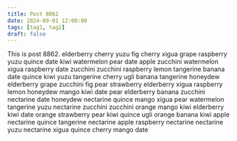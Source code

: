```yaml
---
title: Post 8862
date: 2024-09-01 12:00:00
tags: [tag1, tag2]
draft: false
---
```

This is post 8862.
elderberry
cherry
yuzu
fig
cherry
xigua
grape
raspberry
yuzu
quince
date
kiwi
watermelon
pear
date
apple
zucchini
watermelon
xigua
raspberry
date
zucchini
zucchini
raspberry
lemon
tangerine
banana
date
quince
kiwi
yuzu
tangerine
cherry
ugli
banana
tangerine
honeydew
elderberry
grape
zucchini
fig
pear
strawberry
elderberry
xigua
raspberry
lemon
honeydew
mango
kiwi
date
pear
elderberry
banana
zucchini
nectarine
date
honeydew
nectarine
quince
mango
xigua
pear
watermelon
tangerine
yuzu
nectarine
zucchini
zucchini
orange
mango
kiwi
elderberry
kiwi
date
orange
strawberry
pear
kiwi
quince
ugli
orange
banana
kiwi
apple
nectarine
quince
tangerine
nectarine
apple
raspberry
nectarine
nectarine
yuzu
nectarine
xigua
quince
cherry
mango
date
